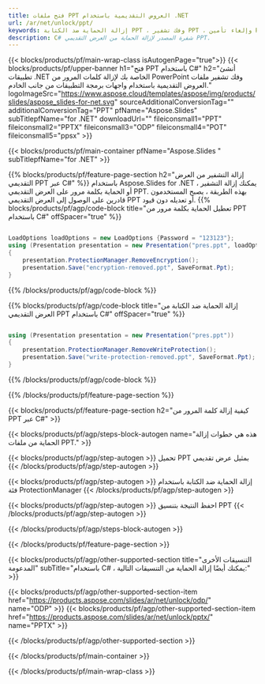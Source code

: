 ```yaml
---
title: فتح ملفات PPT العروض التقديمية باستخدام .NET
url: /ar/net/unlock/ppt/
keywords: إزالة الحماية ضد الكتابة PPT ، وفك تشفير PPT ، وإلغاء تأمين PPT Presentation ، وإلغاء الحماية PPT
description: C# شفرة المصدر لإزالة الحماية من العرض التقديمي PPT.
---
```


{{< blocks/products/pf/main-wrap-class isAutogenPage="true">}}
{{< blocks/products/pf/upper-banner h1="فتح PPT باستخدام C#" h2="أنشئ تطبيقات .NET الخاصة بك لإزالة كلمات المرور من PowerPoint وفك تشفير ملفات العروض التقديمية باستخدام واجهات برمجة التطبيقات من جانب الخادم." logoImageSrc="https://www.aspose.cloud/templates/aspose/img/products/slides/aspose_slides-for-net.svg" sourceAdditionalConversionTag="" additionalConversionTag="PPT" pfName="Aspose.Slides" subTitlepfName="for .NET" downloadUrl="" fileiconsmall1="PPT" fileiconsmall2="PPTX" fileiconsmall3="ODP" fileiconsmall4="POT" fileiconsmall5="ppsx" >}}

{{< blocks/products/pf/main-container pfName="Aspose.Slides " subTitlepfName="for .NET" >}}

{{% blocks/products/pf/feature-page-section  h2="إزالة التشفير من العرض التقديمي PPT عبر C#" %}}
باستخدام Aspose.Slides for .NET ، يمكنك إزالة التشفير أو الحماية بكلمة مرور على العرض التقديمي PPT. بهذه الطريقة ، يصبح المستخدمون قادرين على الوصول إلى العرض التقديمي PPT أو تعديله دون قيود.
{{% blocks/products/pf/agp/code-block title="تعطيل الحماية بكلمة مرور من PPT باستخدام C#" offSpacer="true" %}}

```cs

LoadOptions loadOptions = new LoadOptions {Password = "123123"};
using (Presentation presentation = new Presentation("pres.ppt", loadOptions))
{
    presentation.ProtectionManager.RemoveEncryption();
    presentation.Save("encryption-removed.ppt", SaveFormat.Ppt);
}
```

{{% /blocks/products/pf/agp/code-block %}}

{{% blocks/products/pf/agp/code-block title="إزالة الحماية ضد الكتابة من العرض التقديمي PPT باستخدام C#" offSpacer="true" %}}

```cs

using (Presentation presentation = new Presentation("pres.ppt"))
{
    presentation.ProtectionManager.RemoveWriteProtection();
    presentation.Save("write-protection-removed.ppt", SaveFormat.Ppt);
}
```

{{% /blocks/products/pf/agp/code-block %}}

{{% /blocks/products/pf/feature-page-section %}}

{{< blocks/products/pf/feature-page-section  h2="كيفية إزالة كلمة المرور من PPT عبر C#" >}}

{{< blocks/products/pf/agp/steps-block-autogen name="هذه هي خطوات إزالة الحماية من ملفات PPT." >}}

{{< blocks/products/pf/agp/step-autogen >}}
تحميل PPT بمثيل عرض تقديمي
{{< /blocks/products/pf/agp/step-autogen >}}

{{< blocks/products/pf/agp/step-autogen >}}
إزالة الحماية ضد الكتابة باستخدام فئة ProtectionManager
{{< /blocks/products/pf/agp/step-autogen >}}

{{< blocks/products/pf/agp/step-autogen >}}
احفظ النتيجة بتنسيق PPT
{{< /blocks/products/pf/agp/step-autogen >}}

{{< /blocks/products/pf/agp/steps-block-autogen >}}

{{< /blocks/products/pf/feature-page-section >}}

{{< blocks/products/pf/agp/other-supported-section title="التنسيقات الأخرى المدعومة" subTitle="باستخدام C# ، يمكنك أيضًا إزالة الحماية من التنسيقات التالية:" >}}

{{< blocks/products/pf/agp/other-supported-section-item href="https://products.aspose.com/slides/ar/net/unlock/odp/" name="ODP" >}}
{{< blocks/products/pf/agp/other-supported-section-item href="https://products.aspose.com/slides/ar/net/unlock/pptx/" name="PPTX" >}}


{{< /blocks/products/pf/agp/other-supported-section >}}

{{< /blocks/products/pf/main-container >}}
    
{{< /blocks/products/pf/main-wrap-class >}}